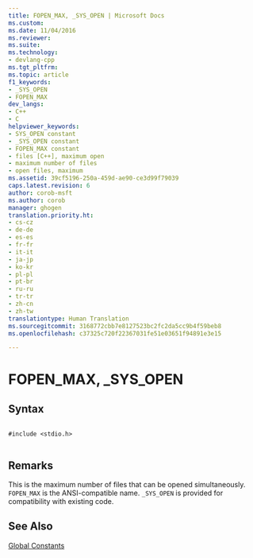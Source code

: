 ```yaml
---
title: FOPEN_MAX, _SYS_OPEN | Microsoft Docs
ms.custom: 
ms.date: 11/04/2016
ms.reviewer: 
ms.suite: 
ms.technology:
- devlang-cpp
ms.tgt_pltfrm: 
ms.topic: article
f1_keywords:
- _SYS_OPEN
- FOPEN_MAX
dev_langs:
- C++
- C
helpviewer_keywords:
- SYS_OPEN constant
- _SYS_OPEN constant
- FOPEN_MAX constant
- files [C++], maximum open
- maximum number of files
- open files, maximum
ms.assetid: 39cf5196-250a-459d-ae90-ce3d99f79039
caps.latest.revision: 6
author: corob-msft
ms.author: corob
manager: ghogen
translation.priority.ht:
- cs-cz
- de-de
- es-es
- fr-fr
- it-it
- ja-jp
- ko-kr
- pl-pl
- pt-br
- ru-ru
- tr-tr
- zh-cn
- zh-tw
translationtype: Human Translation
ms.sourcegitcommit: 3168772cbb7e8127523bc2fc2da5cc9b4f59beb8
ms.openlocfilehash: c37325c720f22367031fe51e03651f94891e3e15

---
```

# FOPEN_MAX, _SYS_OPEN
## Syntax  
  
```  
  
#include <stdio.h>  
  
```  
  
## Remarks  
 This is the maximum number of files that can be opened simultaneously. `FOPEN_MAX` is the ANSI-compatible name. `_SYS_OPEN` is provided for compatibility with existing code.  
  
## See Also  
 [Global Constants](../c-runtime-library/global-constants.md)


<!--HONumber=Jan17_HO2-->


